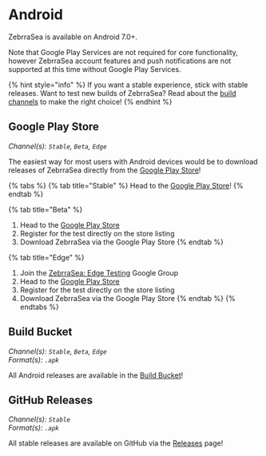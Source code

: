 # Android

ZebrraSea is available on Android 7.0+.

Note that Google Play Services are not required for core functionality, however ZebrraSea account features and push notifications are not supported at this time without Google Play Services.

{% hint style="info" %}
If you want a stable experience, stick with stable releases. Want to test new builds of ZebrraSea? Read about the [build channels](../getting-started/build-channels.md) to make the right choice!
{% endhint %}

## Google Play Store

_Channel(s): `Stable`, `Beta`, `Edge`_

The easiest way for most users with Android devices would be to download releases of ZebrraSea directly from the [Google Play Store](https://www.zebrrasea.app/playstore)!

{% tabs %}
{% tab title="Stable" %}
Head to the [Google Play Store](https://www.zebrrasea.app/playstore)!
{% endtab %}

{% tab title="Beta" %}
1. Head to the [Google Play Store](https://www.zebrrasea.app/playstore)
2. Register for the test directly on the store listing
3. Download ZebrraSea via the Google Play Store
{% endtab %}

{% tab title="Edge" %}
1. Join the [ZebrraSea: Edge Testing](https://groups.google.com/g/zebrrasea-edge-test) Google Group
2. Head to the [Google Play Store](https://www.zebrrasea.app/playstore)
3. Register for the test directly on the store listing
4. Download ZebrraSea via the Google Play Store
{% endtab %}
{% endtabs %}

## Build Bucket

_Channel(s): `Stable`, `Beta`, `Edge`_\
_Format(s): `.apk`_

All Android releases are available in the [Build Bucket](https://builds.zebrrasea.app/#latest/)!

## GitHub Releases

_Channel(s): `Stable`_\
_Format(s): `.apk`_

All stable releases are available on GitHub via the [Releases](https://github.com/YourUsername/ZebrraSea/releases) page!
